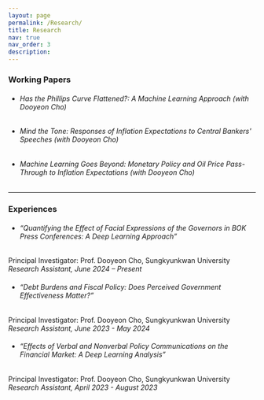 ```yaml
---
layout: page
permalink: /Research/
title: Research
nav: true
nav_order: 3
description:
---
```


### Working Papers

- ###### Has the Phillips Curve Flattened?: A Machine Learning Approach (with Dooyeon Cho)


- ###### Mind the Tone: Responses of Inflation Expectations to Central Bankers' Speeches (with Dooyeon Cho)


- ###### Machine Learning Goes Beyond: Monetary Policy and Oil Price Pass-Through to Inflation Expectations (with Dooyeon Cho)

---

### Experiences

- ###### “Quantifying the Effect of Facial Expressions of the Governors in BOK Press Conferences: A Deep Learning Approach”
Principal Investigator: Prof. Dooyeon Cho, Sungkyunkwan University <br>
*Research Assistant, June 2024 – Present*

- ###### “Debt Burdens and Fiscal Policy: Does Perceived Government Effectiveness Matter?”
Principal Investigator: Prof. Dooyeon Cho, Sungkyunkwan University <br>
*Research Assistant, June 2023 - May 2024*

- ###### “Effects of Verbal and Nonverbal Policy Communications on the Financial Market: A Deep Learning Analysis”
Principal Investigator: Prof. Dooyeon Cho, Sungkyunkwan University <br>
*Research Assistant, April 2023 - August 2023*